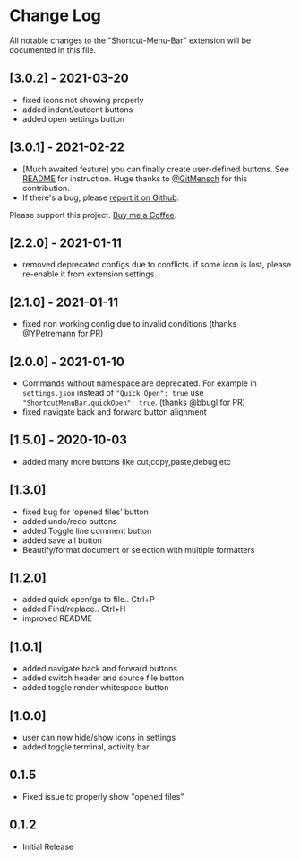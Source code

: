 # Change Log

All notable changes to the "Shortcut-Menu-Bar" extension will be documented in this file.

<!-- Check [Keep a Changelog](http://keepachangelog.com/) for recommendations on how to structure this file. -->

## [3.0.2] - 2021-03-20

- fixed icons not showing properly
- added indent/outdent buttons
- added open settings button

## [3.0.1] - 2021-02-22

- [Much awaited feature] you can finally create user-defined buttons. See [README](https://github.com/GorvGoyl/Shortcut-Menu-Bar-VSCode-Extension#create-buttons-with-custom-commands) for instruction. Huge thanks to [@GitMensch](https://github.com/GitMensch) for this contribution.
- If there's a bug, please [report it on Github](https://github.com/GorvGoyl/Shortcut-Menu-Bar-VSCode-Extension/issues).

Please support this project. [Buy me a Coffee](https://ko-fi.com/gorvgoyl).

## [2.2.0] - 2021-01-11

- removed deprecated configs due to conflicts. if some icon is lost, please re-enable it from extension settings.

## [2.1.0] - 2021-01-11

- fixed non working config due to invalid conditions (thanks @YPetremann for PR)

## [2.0.0] - 2021-01-10

- Commands without namespace are deprecated. For example in `settings.json` instead of `"Quick Open": true` use `"ShortcutMenuBar.quickOpen": true`. (thanks @bbugl for PR)
- fixed navigate back and forward button alignment

## [1.5.0] - 2020-10-03

- added many more buttons like cut,copy,paste,debug etc

## [1.3.0]

- fixed bug for 'opened files' button
- added undo/redo buttons
- added Toggle line comment button
- added save all button
- Beautify/format document or selection with multiple formatters

## [1.2.0]

- added quick open/go to file.. Ctrl+P
- added Find/replace.. Ctrl+H
- improved README

## [1.0.1]

- added navigate back and forward buttons
- added switch header and source file button
- added toggle render whitespace button

## [1.0.0]

- user can now hide/show icons in settings
- added toggle terminal, activity bar

## 0.1.5

- Fixed issue to properly show "opened files"

## 0.1.2

- Initial Release
